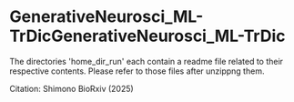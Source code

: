 # GenerativeNeurosci_ML-TrDicGenerativeNeurosci_ML-TrDic

The directories 'home_dir_run' each contain a readme file related to their respective contents. Please refer to those files after unzippng them.

Citation: Shimono BioRxiv (2025) 
